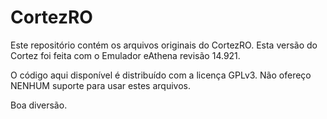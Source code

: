 CortezRO
=========

Este repositório contém os arquivos originais do CortezRO. Esta versão do Cortez foi feita com o Emulador eAthena revisão 14.921.

O código aqui disponível é distribuído com a licença GPLv3. Não ofereço NENHUM suporte para usar estes arquivos.

Boa diversão.

